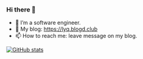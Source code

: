 ### Hi there 👋

- 🔭 I’m a software engineer.
- 🤔 My blog: https://lyq.blogd.club
- 📫 How to reach me: leave message on my blog.

[![GitHub stats](https://github-readme-stats.vercel.app/api?username=lyq1996)](https://github.com/anuraghazra/github-readme-stats)
